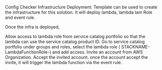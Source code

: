 
Config Checker Infrastructure Deployment: Template can be used to create the infrastructure for this solution. It will deploy lambda, lambda Iam Role and event rule.

Once the infra is deployed,

Allow access to lambda role from service catalog portfolio so that the lambda can use the service catalog product ID. Go to service catalog portfolio under groups and roles, select the lambda role ( STACKNAME-LambdaFunctionRole-) and add access. Invite an account from AWS Organization. Accept the invited account. once the account accept the invite, it will trigger the lambda function via the event rule.
